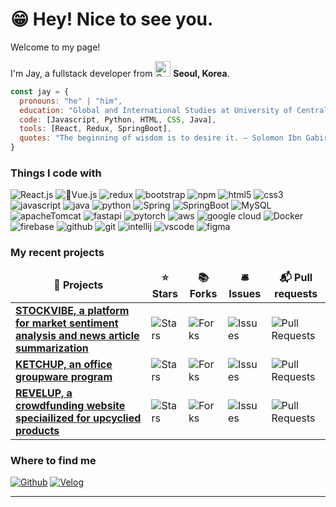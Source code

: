 # 😁 Hey! Nice to see you.              

<p>Welcome to my page!</p>
<p>I'm Jay, a fullstack developer from <img src="https://github.com/thmsgbrt/thmsgbrt/assets/153487581/114c5f64-b86f-4818-be11-4b952a9dd6de" width="25" alt="South Korea Flag" /> <b>Seoul, Korea</b>.</p>

```javascript
const jay = {
  pronouns: "he" | "him",
  education: "Global and International Studies at University of Central Florida",
  code: [Javascript, Python, HTML, CSS, Java],
  tools: [React, Redux, SpringBoot],
  quotes: "The beginning of wisdom is to desire it. — Solomon Ibn Gabirol"
}
```
<h3>Things I code with </h3>
<p>
  <img alt="React.js" src="https://img.shields.io/badge/-React-61D9FB?style=flat-square&logo=react&logoColor=white" />
  <img alt="Vue.js" src="https://img.shields.io/badge/-Vue-3FB883?style=flat-square&logo=vue.js&logoColor=white" />
  <img alt="redux" src="https://img.shields.io/badge/-Redux-B98FFF?style=flat-square&logo=redux&logoColor=white" />
  <img alt="bootstrap" src="https://img.shields.io/badge/-Bootstrap-6E2CF4?style=flat-square&logo=bootstrap&logoColor=white" />
  <img alt="npm" src="https://img.shields.io/badge/-NPM-CC3533?style=flat-square&logo=npm&logoColor=white" />
  <img alt="html5" src="https://img.shields.io/badge/-HTML5-E54D26?style=flat-square&logo=html5&logoColor=white" />
  <img alt="css3" src="https://img.shields.io/badge/-CSS3-379AD4?style=flat-square&logo=css3&logoColor=white" />
  <img alt="javascript" src="https://img.shields.io/badge/-Javascript-F7DF1C?style=flat-square&logo=javascript&logoColor=white" />
  <img alt="java" src="https://img.shields.io/badge/-Java-DB1D20?style=flat-square&logo=java&logoColor=white" />
  <img alt="python" src="https://img.shields.io/badge/-Python-2376B7?style=flat-square&logo=python&logoColor=white" />
  <img alt="Spring" src="https://img.shields.io/badge/-Spring-6DB33F?style=flat-square&logo=spring&logoColor=white" />
  <img alt="SpringBoot" src="https://img.shields.io/badge/-Spring Boot-6DB33F?style=flat-square&logo=springboot&logoColor=white" />
  <img alt="MySQL" src="https://img.shields.io/badge/-MySQL-4479A0?style=flat-square&logo=mysql&logoColor=white" />
  <img alt="apacheTomcat" src="https://img.shields.io/badge/-Apache%20Tomcat-F8DC75?logo=apachetomcat&logoColor=white&style=flat-square" />
  <img alt="fastapi" src="https://img.shields.io/badge/FastAPI-039485?logo=fastapi&logoColor=fff&style=flat-square" />
  <img alt="pytorch" src="https://img.shields.io/badge/-PyTorch-EE4C2C?logo=pytorch&logoColor=white&style=flat-square" />
  <img alt="aws" src="https://img.shields.io/badge/AWS-141F2E?logo=amazonwebservices&logoColor=fff&style=flat-square" />
  <img alt="google cloud" src="https://img.shields.io/badge/GoogleCloud-4285F4?logo=googlecloud&logoColor=fff&style=flat-square" />
  <img alt="Docker" src="https://img.shields.io/badge/-Docker-2396ED?style=flat-square&logo=docker&logoColor=white" />
  <img alt="firebase" src="https://img.shields.io/badge/Firebase-FFCA28?logo=firebase&logoColor=fff&style=flat-square" />
  <img alt="github" src="https://img.shields.io/badge/-Github-181717?style=flat-square&logo=github&logoColor=white" />
  <img alt="git" src="https://img.shields.io/badge/-Git-F0573A?style=flat-square&logo=git&logoColor=white" />
  <img alt="intellij" src="https://img.shields.io/badge/IntelliJ%20IDEA-000?style=flat-square&logo=intellijidea&logoColor=fff" />
  <img alt="vscode" src="https://img.shields.io/badge/Visual%20Studio%20Code-007ACC?logo=visualstudiocode&logoColor=fff&style=flat-square" />
  <img alt="figma" src="https://img.shields.io/badge/Figma-F24E1E?logo=figma&logoColor=fff&style=flat-square" />
</p>
<h3>My recent projects</h3>
<table>
  <thead align="center">
    <tr border: none;>
      <td><b>🎁 Projects</b></td>
      <td><b>⭐ Stars</b></td>
      <td><b>📚 Forks</b></td>
      <td><b>🛎 Issues</b></td>
      <td><b>📬 Pull requests</b></td>
    </tr>
  </thead>
  <tbody>
	  <tr>
      <td><a href="https://github.com/JayLee-98/Stockvibe_Frontend.git"><b>STOCKVIBE, a platform for market sentiment analysis and news article summarization</b></a></td>
      <td><img alt="Stars" src="https://img.shields.io/github/stars/JayLee-98/Ketchup_front-end?style=flat-square&labelColor=343b41"/></td>
      <td><img alt="Forks" src="https://img.shields.io/github/forks/JayLee-98/Ketchup_front-end?style=flat-square&labelColor=343b41"/></td>
      <td><img alt="Issues" src="https://img.shields.io/github/issues/JayLee-98/Ketchup_front-end?style=flat-square&labelColor=343b41"/></td>
      <td><img alt="Pull Requests" src="https://img.shields.io/github/issues-pr/JayLee-98/Ketchup_front-end?style=flat-square&labelColor=343b41"/></td>
    </tr>
	<tr>
      <td><a href="https://github.com/JayLee-98/Ketchup_front-end"><b>KETCHUP, an office groupware program</b></a></td>
      <td><img alt="Stars" src="https://img.shields.io/github/stars/JayLee-98/Ketchup_front-end?style=flat-square&labelColor=343b41"/></td>
      <td><img alt="Forks" src="https://img.shields.io/github/forks/JayLee-98/Ketchup_front-end?style=flat-square&labelColor=343b41"/></td>
      <td><img alt="Issues" src="https://img.shields.io/github/issues/JayLee-98/Ketchup_front-end?style=flat-square&labelColor=343b41"/></td>
      <td><img alt="Pull Requests" src="https://img.shields.io/github/issues-pr/JayLee-98/Ketchup_front-end?style=flat-square&labelColor=343b41"/></td>
    </tr>
    <tr>
      <td><a href="https://github.com/JayLee-98/revelup"><b>REVELUP, a crowdfunding website speciailized for upcyclied products</b></a></td>
      <td><img alt="Stars" src="https://img.shields.io/github/stars/JayLee-98/revelup?style=flat-square&labelColor=343b41"/></td>
      <td><img alt="Forks" src="https://img.shields.io/github/forks/JayLee-98/revelup?style=flat-square&labelColor=343b41"/></td>
      <td><img alt="Issues" src="https://img.shields.io/github/issues/JayLee-98/revelup?style=flat-square&labelColor=343b41"/></td>
      <td><img alt="Pull Requests" src="https://img.shields.io/github/issues-pr/JayLee-98/revelup?style=flat-square&labelColor=343b41"/></td>
    </tr>
  </tbody>
</table>

<h3>Where to find me</h3>
<p>
	<a href="https://github.com/JayLee-98" target="_blank"><img alt="Github" src="https://img.shields.io/badge/GitHub-%2312100E.svg?&style=for-the-badge&logo=Github&logoColor=white" /></a> 
	<a href="https://velog.io/@jayginwoolee/posts" target="_blank"><img alt="Velog" src="https://img.shields.io/badge/Velog-1FC997.svg?&style=for-the-badge&logo=velog&logoColor=white" /></a>
</p>

------------
